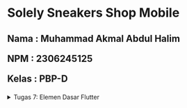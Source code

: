 # Solely Sneakers Shop Mobile

<h2>
Nama : Muhammad Akmal Abdul Halim

NPM : 2306245125

Kelas : PBP-D
</h2>

<details>
    <summary> Tugas 7: Elemen Dasar Flutter </summary>

**1. Jelaskan apa yang dimaksud dengan stateless widget dan stateful widget, dan jelaskan perbedaan dari keduanya.** 

1. Stateless Widget

Stateless Widget adalah widget yang tidak memiliki status internal atau perubahan kondisi. Artinya, setelah widget ini dirender di layar, isinya tidak akan berubah selama aplikasi berjalan. Biasanya, Stateless Widget cocok untuk konten statis atau UI yang tidak memerlukan pembaruan.

Contoh penggunaan:

- Label teks yang hanya menampilkan satu kalimat.
- Ikon atau tombol yang hanya melakukan satu fungsi tanpa mengubah tampilannya.
- Struktur layout sederhana yang tidak membutuhkan interaksi kompleks.

2. Stateful Widget

Stateful Widget adalah widget yang memiliki status atau state yang dapat berubah. Dengan Stateful Widget, kita bisa mengubah tampilan atau properti widget secara dinamis sesuai dengan interaksi atau input dari pengguna. Ini sangat berguna untuk komponen UI yang harus merespons perubahan, seperti input form, slider, atau data yang di-refresh.

Contoh penggunaan:

- Tombol yang mengubah tampilan atau ikon setelah ditekan.
- Kolom input yang memperbarui teks yang dimasukkan pengguna.
- Widget yang menampilkan data dinamis dari API atau perubahan waktu (misalnya, countdown timer).

**2. Sebutkan widget apa saja yang kamu gunakan pada proyek ini dan jelaskan fungsinya.**

1. MyApp (StatelessWidget):

    - Ini adalah widget utama aplikasi yang memulai aplikasi dengan MaterialApp.
    - Berfungsi sebagai root aplikasi, mengatur MaterialApp sebagai kerangka kerja dasar.

2. MaterialApp:

    - Menyediakan berbagai konfigurasi global seperti title, theme, dan halaman awal (home) aplikasi.
    - Menggunakan ThemeData untuk menerapkan tema warna merah.

3. ThemeData:

    - Mengatur tema aplikasi secara keseluruhan, termasuk ColorScheme.
    - Dalam contoh ini, warna utama (primary) adalah merah, dengan warna sekunder (secondary) merah tua.

4. MyHomePage (StatelessWidget):

    - Halaman utama aplikasi yang menampilkan beberapa informasi seperti NPM, nama, dan kelas.
    - Memiliki daftar ItemHomepage yang digunakan untuk membuat menu.

5. Scaffold:

    - Kerangka dasar halaman yang menyediakan AppBar dan body.
    - Mempermudah pengaturan struktur dasar UI halaman.

6. AppBar:

    - Menampilkan judul aplikasi pada bagian atas halaman dengan - gaya teks khusus dan warna latar sesuai tema.

7. Padding:

    - Mengatur jarak di sekitar widget untuk tampilan yang lebih rapi.

8. Column dan Row:

    - Digunakan untuk menyusun widget secara vertikal (Column) dan horizontal (Row).
    - Dalam proyek ini, Row menampung tiga InfoCard untuk menampilkan data seperti NPM, nama, dan kelas.

9. InfoCard (StatelessWidget):

    - Kartu informasi yang menampilkan judul (misalnya, NPM) dan isinya (misalnya, nilai NPM).
    - Menggunakan Card untuk memberikan tampilan seperti kartu dengan bayangan ringan.

10. SizedBox:

    - Menyediakan jarak antar widget atau mengatur ukuran widget.

11. GridView.count:

    - Menampilkan menu dalam bentuk grid dengan tiga kolom.
    - Setiap item dalam GridView adalah ItemCard yang berasal dari daftar ItemHomepage.

12. ItemHomepage (Model Data):

    - Model data sederhana yang menyimpan name dan icon untuk setiap item dalam menu.

13. ItemCard (StatelessWidget):

    - Kartu yang menampilkan ikon dan nama item.
    - Menggunakan Material dengan InkWell untuk memberikan efek klik pada kartu.

14. SnackBar:

    - Digunakan untuk menampilkan pesan sementara di bagian bawah layar ketika pengguna menekan ItemCard.

**3. Apa fungsi dari setState()? Jelaskan variabel apa saja yang dapat terdampak dengan fungsi tersebut.**


setState() adalah fungsi yang sangat penting dalam widget berbasis StatefulWidget di Flutter. Fungsinya adalah untuk memberi tahu Flutter bahwa ada perubahan pada state dari widget yang perlu ditampilkan ulang di layar.

Ketika setState() dipanggil, Flutter akan menjalankan ulang metode build() dari widget tersebut, dan hasilnya adalah tampilan yang diperbarui dengan kondisi terbaru.

Variabel yang Terpengaruh oleh setState()

Hanya variabel-variabel dalam State yang dideklarasikan dalam widget Stateful yang bisa diubah dengan setState(). Beberapa contohnya:

1. Boolean untuk Menyembunyikan/Menampilkan Widget: 

    Misalnya, jika kita ingin menyembunyikan atau menampilkan bagian dari UI, kita bisa menggunakan boolean yang diubah dengan setState().

2. List atau Daftar: 

    Jika Anda memiliki daftar item yang ditampilkan dalam UI, menambah atau menghapus item dari daftar dengan setState() akan memperbarui daftar yang ditampilkan.

3. String dan Teks Lainnya: 

    Jika teks yang ditampilkan di layar berubah berdasarkan kondisi tertentu, kita bisa menggunakan setState() untuk memperbarui teks tersebut.

4. Warna atau Style Lainnya: 

    Variabel yang menentukan warna, ukuran font, atau elemen gaya lainnya pada UI juga bisa diubah melalui setState().\

**4. Jelaskan perbedaan antara const dengan final.**

1. const (Constant)
- Nilai Konstanta yang Imenable (Immutable): Variabel yang dideklarasikan dengan const memiliki nilai yang bersifat compile-time constant, artinya nilainya harus ditentukan pada saat kompilasi dan tidak bisa diubah setelah itu.
- Bersifat Immutable: Semua objek yang dibuat dengan const benar-benar immutable, yang berarti setiap aspek dari objek tersebut tidak dapat diubah setelah inisialisasi.
- Diakses Secara Global: Karena const adalah konstanta waktu kompilasi, objek yang dibuat dengan const akan diakses sebagai objek tunggal di memori, sehingga tidak akan terjadi pembuatan objek baru jika const tersebut digunakan di beberapa tempat.

2. final (Final)
- Nilai Ditentukan Saat Run-Time: Variabel yang dideklarasikan dengan final hanya dapat diinisialisasi satu kali, tetapi nilainya dapat ditentukan saat run-time. Artinya, kita tidak perlu mengetahui nilai dari variabel ini pada saat kompilasi, tetapi setelah diberi nilai sekali, tidak bisa diubah.
- Immutable pada Level Referensi: Objek yang dideklarasikan dengan final tidak bisa diubah setelah inisialisasi, tetapi isinya (untuk tipe data koleksi seperti List atau Map) masih bisa dimodifikasi.
- Konteks yang Fleksibel: final cocok digunakan ketika kita hanya ingin memastikan bahwa variabel tidak akan berubah, tetapi nilai yang dipegangnya baru diketahui di runtime.

**5. Jelaskan bagaimana cara kamu mengimplementasikan checklist-checklist di atas.**

1. Buatlah file baru bernama menu.dart pada directory lib, tambahkan import ini :

    ```dart
    import 'package:flutter/material.dart';
    ```
2. Pindahkan class MyHomePage dan _MyHomePageState dari main.dart ke menu.dart
3. Tambahkan import ini :
    ```dart
    import 'package:mental_health_tracker/menu.dart';
    ```
    pada main.dart.

4. Ubah colorScheme nya menjadi yang anda mau.
5. Sebelum membuat button untuk card, anda membuat class baru bernama ItemHomepage yang berisi atribut-atribut dari card yang akan anda buat. Tambahkan ini pada menu.dart anda :

    ```dart
    class ItemHomepage {
        final String name;
        final IconData icon;

        ItemHomepage(this.name, this.icon);
    }
    ```
6. Setelah itu, anda dapat membuat list of ItemHomepage yang berisi tombol-tombol yang ingin anda tambahkan pada class MyHomePage.

    ```dart
    class MyHomePage extends StatelessWidget {  
        ...
        final List<ItemHomepage> items = [
            ItemHomepage("Lihat Daftar Produk", Icons.mood),
            ItemHomepage("Tambah Produk", Icons.add),
            ItemHomepage("Logout", Icons.logout),
        ];
        ...
    }
    ```

7. Untuk menampilkan snackbar, tambahkan kode berikut pada menu.dart :

    ```dart
    class ItemCard extends StatelessWidget {
    // Menampilkan kartu dengan ikon dan nama.

    final ItemHomepage item; 
    
    const ItemCard(this.item, {super.key}); 

    @override
    Widget build(BuildContext context) {
        return Material(
        // Menentukan warna latar belakang dari tema aplikasi.
        color: Theme.of(context).colorScheme.secondary,
        // Membuat sudut kartu melengkung.
        borderRadius: BorderRadius.circular(12),
        
        child: InkWell(
            // Aksi ketika kartu ditekan.
            onTap: () {
            // Menampilkan pesan SnackBar saat kartu ditekan.
            ScaffoldMessenger.of(context)
                ..hideCurrentSnackBar()
                ..showSnackBar(
                SnackBar(content: Text("Kamu telah menekan tombol ${item.name}!"))
                );
            },
            // Container untuk menyimpan Icon dan Text
            child: Container(
            padding: const EdgeInsets.all(8),
            child: Center(
                child: Column(
                // Menyusun ikon dan teks di tengah kartu.
                mainAxisAlignment: MainAxisAlignment.center,
                children: [
                    Icon(
                    item.icon,
                    color: Colors.white,
                    size: 30.0,
                    ),
                    const Padding(padding: EdgeInsets.all(3)),
                    Text(
                    item.name,
                    textAlign: TextAlign.center,
                    style: const TextStyle(color: Colors.white),
                    ),
                ],
                ),
            ),
            ),
        ),
        );
    }
    
    }
    ```

</details>
